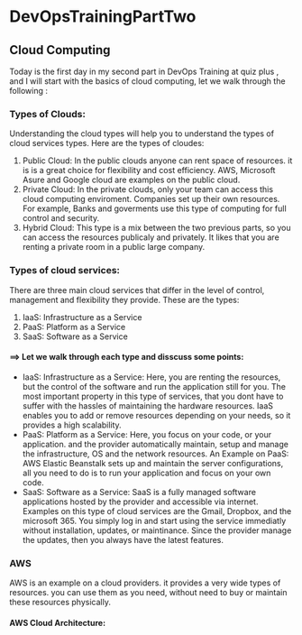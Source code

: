# DevOpsTrainingPartTwo 

## Cloud Computing
Today is the first day in my second part in DevOps Training at quiz plus , and I will start with the basics of cloud computing, let we walk through the following :   

### Types of Clouds:   
Understanding the cloud types will help you to understand the types of cloud services types. Here are the types of cloudes:   
1. Public Cloud: In the public clouds anyone can rent space of resources. it is is a great choice for flexibility and cost efficiency. AWS, Microsoft Asure and Google cloud are examples on the public cloud.
2. Private Cloud: In the private clouds, only your team can access this cloud computing enviroment. Companies set up their own resources. For example, Banks and goverments use this type of computing for full control and security.
3. Hybrid Cloud: This type is a mix between the two previous parts, so you can access the resources publicaly and privately. It likes that you are renting a private room in a public large company.

### Types of cloud services:   
There are three main cloud services that differ in the level of control, management and flexibility they provide. These are the types:  
1. IaaS: Infrastructure as a Service
2. PaaS: Platform as a Service
3. SaaS: Software as a Service 

#### ==> Let we walk through each type and disscuss some points:       
* IaaS: Infrastructure as a Service: Here, you are renting the resources, but the control of the software and run the application still for you. The most important property in this type of services, that you dont have to suffer with the hassles of maintaining the hardware resources.
IaaS enables you to add or remove resources depending on your needs, so it provides a high scalability.
* PaaS: Platform as a Service: Here, you focus on your code, or your application. and the provider automatically maintain, setup and manage the infrastructure, OS and the network resources. An Example on PaaS: AWS Elastic Beanstalk sets up and maintain the server configurations, all you need to do is to run your application and focus on your own code.   
* SaaS: Software as a Service: SaaS is a fully managed software applications hosted by the provider and accessible via internet. Examples on this type of cloud services are the Gmail, Dropbox, and the microsoft 365. You simply log in and start using the service immediatly without installation, updates, or maintinance. Since the provider manage the updates, then you always have the latest features.

### AWS 
AWS is an example on a cloud providers. it provides a very wide types of resources. you can use them as you need, without need to buy or maintain these resources physically.   

#### AWS Cloud Architecture:   

  
  
